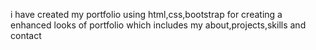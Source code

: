 i have created my portfolio using html,css,bootstrap for creating a enhanced looks of portfolio which includes my about,projects,skills and contact

